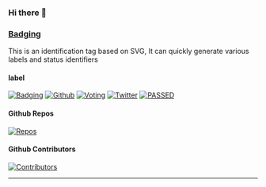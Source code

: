 ### Hi there 👋


### [Badging](https://badging.now.sh)

This is an identification tag based on SVG, It can quickly generate various labels and status identifiers

#### label

[![Badging](https://badging.now.sh/static/label/tag/555/V1.0/84bf96/Beta/F82?icon=tag)](https://badging.now.sh)
[![Github](https://badging.now.sh/static/label/Github/03a9f4?logo=github)](https://badging.now.sh)
[![Voting](https://badging.now.sh/static/label/80%25/0b0/Voting/555/20%25/F15?stroke=555)](https://badging.now.sh)
[![Twitter](https://badging.now.sh/static/label/Yakeing/555?opacity=1&icon=twitter&iconcolor=3bc8f4)](https://badging.now.sh)
[![PASSED](https://badging.now.sh/static/label/PASSED/4c1?radius=0)](https://badging.now.sh)

#### Github Repos

[![Repos](https://badging.tk/github/repos/USAing/php_fsockopen)](https://badging.now.sh)

#### Github Contributors

[![Contributors](https://badging.tk/github/contributors/yakeing/QRCode)](https://badging.now.sh)

---

